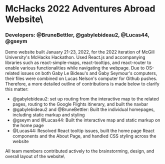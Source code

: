 # McHacks 2022 Adventures Abroad Website\
### Developers: @BruneBettler, @gabylebideau2, @Lucas44, @gseym

Demo website built January 21-23, 2022, for the 2022 iteration of McGill University's McHacks Hackathon. Used React.js and accompanying libraries such as react-simple-maps, react-tooltips, and react-router to enable various functionalities while navigating the webpage. Due to OS-related issues on both Gaby Le Bideau's and Gaby Seymour's computers, their files were combined on Lucas Nelson's computer for Github pushes. Therefore, a more detailed outline of contributions is made below to clarify this matter:  
- @gabylebideau2: set up routing from the interactive map to the related pages, routing to the Google Flights itinerary, and built the navbar
- @gabylebideau2 and @BruneBettler: Built the individual homepages, including static markup and styling
- @gseym and @Lucas44: Built the interactive map and static markup on the home page
- @Lucas44: Resolved React tooltip issues, built the home page React components and the About Page, and handled CSS styling across the website

All team members contributed actively to the brainstorming, design, and overall layout of the website\
